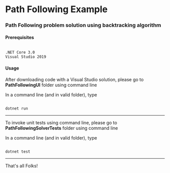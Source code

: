 # Path Following Example

### Path Following problem solution using backtracking algorithm

#### Prerequisites
```

.NET Core 3.0
Visual Studio 2019

```

#### Usage
After downloading code with a Visual Studio solution, please go to **PathFollowingUI** folder 
using command line


In a command line (and in valid folder), type

```

dotnet run

```

---

To invoke unit tests using command line, please go to **PathFollowingSolverTests** folder 
using command line

In a command line (and in valid folder), type

```

dotnet test

```

---

That's all Folks!
